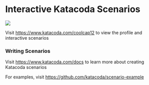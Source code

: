 # Interactive Katacoda Scenarios

[![](http://shields.katacoda.com/katacoda/coolcap12/count.svg)](https://www.katacoda.com/coolcap12 "Get your profile on Katacoda.com")

Visit https://www.katacoda.com/coolcap12 to view the profile and interactive scenarios

### Writing Scenarios
Visit https://www.katacoda.com/docs to learn more about creating Katacoda scenarios

For examples, visit https://github.com/katacoda/scenario-example
